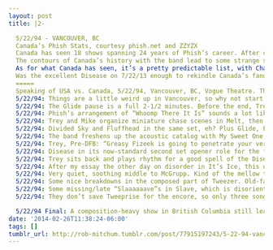 ```yaml
---
layout: post
title: |2-

  5/22/94 - VANCOUVER, BC
  Canada’s Phish Stats, courtesy phish.net and ZZYZX
  Canada has seen 18 shows spanning 24 years of Phish’s career. After catching the band in 1989 on a rare venture out of New England, Canada didn’t see another show until late 1992, which started its most intense period of following the band. Over the next five years, Canada would see Phish 13 times on their climb to the top of the jamband heap. But like a lot of old school fans, the late 90s just didn’t do it for Canada. Sure, Canada caught a few shows in 1999 and 2000, but it just wasn’t the same. The 2.0 years came and went without catching Canada’s interest, and it wasn’t until 2013 that it gave them another shot – though even this reunion was star-crossed, with rainy weather forcing a postponement.
  The contours of Canada’s history with the band lead to some strange statistics. The “Most Common Not Seen” song for Canada is Possum, of all things, played nearly 500 times but never north of the border. Canada has never been blessed with a narration, having missed out on both Forbin’s > Mockingbird and Harpua. Mango, Gumbo, and late 90s staples such as Back on the Train, Velvet Sea, and Gotta Jibboo are also absent from Canada’s stats.
  As for what Canada has seen, it’s a pretty predictable list, with Chalk Dust (which has opened 4 of the 18 shows) and Rift on top at 10 plays each. You Enjoy Myself has appeared at exactly half of Canada’s shows, with Tweezer and Fish’s intro music just short of 50%. Canada has seen more than the expected amount of Glide, Nellie Kane, and Amazing Grace performances, and fewer Jims, Gins, and Bags than 18 shows would predict. However, Canada has caught the only known complete performance of “Immigrant Song,” (somehow performed a cappella), and Hot Rize’s “Midnight on the Highway,” the first appearance of “Misty Mountain Hop,” and a triple shot of Phish-by-way-of-TAB debuts on 9/9/99: Mozambique, The Inlaw Josie Wales, and First Tube.
  Was the excellent Disease on 7/22/13 enough to rekindle Canada’s fandom? Only time will tell. But Canada will always have warm memories of nights like this one, the third of five shows in Canada’s busiest year, a show that blends the Hoist and acoustic set regulars with 93-style jams in Melt and Tweezer and a healthy helping of the band’s proggier material.
  =====
  Speaking of USA vs. Canada, 5/22/94, Vancouver, BC, Vogue Theatre. The second dip north of the border this year.
  5/22/94: Things are a little weird up in Vancouver, so why not start off the show with Demand > Sloth, of all things?
  5/22/94: The Glide pause is a full 2-1/2 minutes. Before the end, Trey says they’re going to play “a number called ‘Whoomp There It Is’.”
  5/22/94: Phish’s arrangement of “Whoomp There It Is” sounds a lot like Peaches en Regalia.
  5/22/94: Trey and Mike organize miniature chase scenes in Melt, then they all contribute to a chugging assault. Densest version in a while.
  5/22/94: Divided Sky and Fluffhead in the same set, eh? Plus Glide, Peaches, Demand? This show is maximum prog so far.
  5/22/94: The band freshens up the acoustic catalog with My Sweet One, complete with Page melodica solo!
  5/22/94: Trey, Pre-DFB: “Greasy Fizeek is going to penetrate your very hearts and souls with an emotion solo. Be prepared to weep openly.”
  5/22/94: Disease in its now-standard second set opener role for the first time since…its first complete performance on 4/4.
  5/22/94: Trey sits back and plays rhythm for a good spell of the Disease jam, unusual for these early days of the song.
  5/22/94: After my essay the other day on disorder in It’s Ice, this one is less chaotic. Intermittent drumming from Fish keeps it weird.
  5/22/94: Very quiet, soothing middle to McGrupp. Kind of the mellow twin to the It’s Ice jam in some ways.
  5/22/94: Some nice breakdowns in the composed part of Tweezer. Old-fashioned jam gradually deconstructs to a choppy section w/ Wedge drums?
  5/22/94: Some missing/late “Slaaaaaave”s in Slave, which is disorienting. Jam starts in silence before the usual prayerful build.
  5/22/94: They don’t save Tweeprise for the encore, so only three songs between Tweezer proper and the ‘prise. Monkey encore.

  5/22/94 Final: A composition-heavy show in British Columbia still leaves space for interesting but old-school jams in Melt and Tweezer.
date: '2014-02-26T11:38:24-06:00'
tags: []
tumblr_url: http://rob-mitchum.tumblr.com/post/77915197243/5-22-94-vancouver-bc-canadas-phish-stats
---
```

